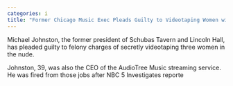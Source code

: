 ```yaml
---
categories: i
title: "Former Chicago Music Exec Pleads Guilty to Videotaping Women with Hidden Cameras"
---
```


Michael Johnston, the former president of Schubas Tavern and Lincoln Hall, has pleaded guilty to felony charges of secretly videotaping three women in the nude. 



Johnston, 39, was also the CEO of the AudioTree Music streaming service. He was fired from those jobs after NBC 5 Investigates reporte